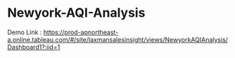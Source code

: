 # Newyork-AQI-Analysis

Demo Link : https://prod-apnortheast-a.online.tableau.com/#/site/laxmansalesinsight/views/NewyorkAQIAnalysis/Dashboard1?:iid=1
